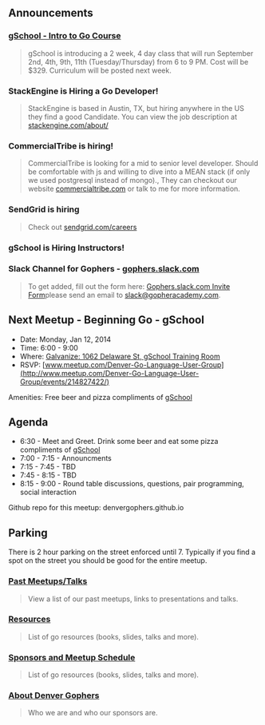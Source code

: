 Announcements
------------

### [gSchool - Intro to Go Course](http://www.meetup.com/gSchool-Denver-Boulder-Fort-Collins/events/197607932/)
> gSchool is introducing a 2 week, 4 day class that will run September 2nd, 4th, 9th, 11th (Tuesday/Thursday) from 6 to 9 PM.
> Cost will be $329.  Curriculum will be posted next week.

### StackEngine is Hiring a Go Developer!
> StackEngine is based in Austin, TX, but hiring anywhere in the US they find a good Candidate.
> You can view the job description  at [stackengine.com/about/](http://stackengine.com/about/)

### CommercialTribe is hiring!
> CommercialTribe is looking for a mid to senior level developer.
> Should be comfortable with js and willing to dive into a MEAN stack (if only we used postgresql instead of mongo).,
> They can checkout our website [commercialtribe.com](http://commercialtribe.com) or talk to me for more information.

### SendGrid is hiring
> Check out [sendgrid.com/careers](http://sendgrid.com/careers)

### gSchool is Hiring Instructors!


### Slack Channel for Gophers - [gophers.slack.com](https://gophers.slack.com)
> To get added, fill out the form here: [Gophers.slack.com Invite Form](https://docs.google.com/a/galvanize.it/forms/d/1Wk7Alq-lp9sgH3h___zMPmh4gAaghsGpnnsW0Pa_9Ik/viewform?fbzx=4754263898376949596#start=invite)please send an email to [slack@gopheracademy.com](mailto:slack@gopheracademy.com).

Next Meetup - Beginning Go - gSchool
----------

* Date: Monday, Jan 12, 2014
* Time: 6:00 - 9:00
* Where: [Galvanize: 1062 Delaware St, gSchool Training Room](https://www.google.com/maps/place/Galvanize/@39.733489,-104.992522,17z/data=!3m1!4b1!4m7!1m4!3m3!1s0x876c7f2c1488519d:0xc08b308e3430cf62!2sGalvanize!3b1!3m1!1s0x876c7f2c1488519d:0xc08b308e3430cf62)
* RSVP: [www.meetup.com/Denver-Go-Language-User-Group](http://www.meetup.com/Denver-Go-Language-User-Group/events/214827422/)

Amenities: Free beer and pizza compliments of [gSchool](http://www.galvanize.it/school/)

Agenda
--------
* 6:30 - Meet and Greet. Drink some beer and eat some pizza compliments of [gSchool](http://www.galvanize.it/school/)
* 7:00 - 7:15 - Announcments
* 7:15 - 7:45 - TBD
* 7:45 - 8:15 - TBD
* 8:15 - 9:00 - Round table discussions, questions, pair programming, social interaction

Github repo for this meetup: denvergophers.github.io

Parking
---------
There is 2 hour parking on the street enforced until 7.  Typically if you find a spot on the street you should be good for the entire meetup.

### [Past Meetups/Talks](https://github.com/DenverGophers/talks/blob/master/PAST.md)
> View a list of our past meetups, links to presentations and talks.

### [Resources](https://github.com/DenverGophers/talks/blob/master/RESOURCES.md)
> List of go resources (books, slides, talks and more).

### [Sponsors and Meetup Schedule](https://github.com/DenverGophers/talks/blob/master/SPONSORS.md)
> List of go resources (books, slides, talks and more).

### [About Denver Gophers](https://github.com/DenverGophers/talks/blob/master/ABOUT.md)
> Who we are and who our sponsors are.

